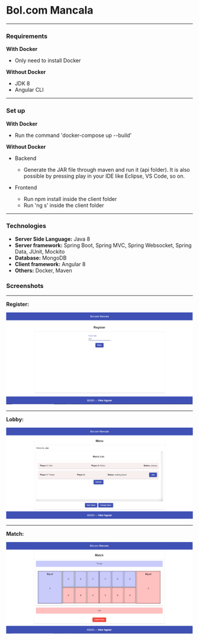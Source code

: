 # Bol.com Mancala

---
### Requirements

**With Docker**
- Only need to install Docker

**Without Docker**
- JDK 8
- Angular CLI

---

### Set up

**With Docker**
- Run the command 'docker-compose up --build'

**Without Docker**

- Backend
    - Generate the JAR file through maven and run it (api folder). It is also possible by pressing play in your IDE like Eclipse, VS Code, so on.

- Frontend

    - Run npm install inside the client folder
    - Run 'ng s' inside the client folder

---
### Technologies

- **Server Side Language:** Java 8
- **Server framework:** Spring Boot, Spring MVC, Spring Websocket, Spring Data, JUnit, Mockito
- **Database:** MongoDB
- **Client framework:** Angular 8
- **Others:** Docker, Maven

### Screenshots

---
**Register:**

![](./screenshots/Register.png)

---
**Lobby:**

![](./screenshots/Lobby.png)

---
**Match:**

![](./screenshots/Match.png)
